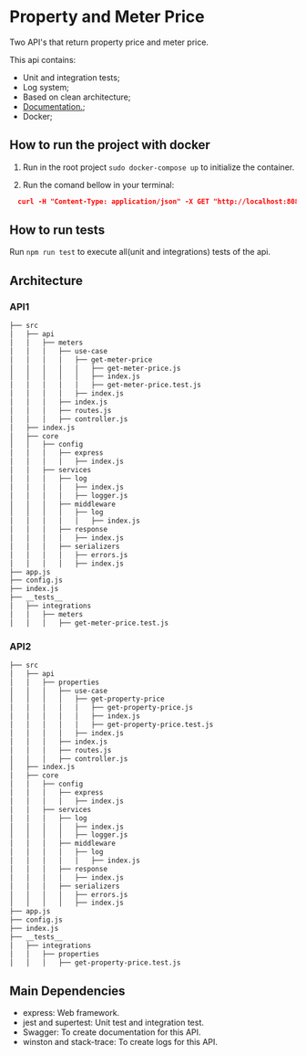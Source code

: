 # Property and Meter Price

Two API's that return property price and meter price.

This api contains:

- Unit and integration tests;
- Log system;
- Based on clean architecture;
- [Documentation.]();
- Docker;

## How to run the project with docker

1) Run in the root project `sudo docker-compose up` to initialize the container.

2) Run the comand bellow in your terminal:
```json
  curl -H "Content-Type: application/json" -X GET "http://localhost:8080/api/properties/price?quantity=10"
```

## How to run tests

Run `npm run test` to execute all(unit and integrations) tests of the api.

## Architecture

### API1

```bash
├── src
│   ├── api
│   │   ├── meters
│   │   │   ├── use-case
│   │   │   │   ├── get-meter-price
│   │   │   │   │   ├── get-meter-price.js
│   │   │   │   │   ├── index.js
│   │   │   │   │   ├── get-meter-price.test.js
│   │   │   │   ├── index.js
│   │   │   ├── index.js
│   │   │   ├── routes.js
│   │   │   ├── controller.js
│   ├── index.js
│   ├── core
│   │   ├── config
│   │   │   ├── express
│   │   │   │   ├── index.js
│   │   ├── services
│   │   │   ├── log
│   │   │   │   ├── index.js
│   │   │   │   ├── logger.js
│   │   │   ├── middleware
│   │   │   │   ├── log
│   │   │   │   │   ├── index.js
│   │   │   ├── response
│   │   │   │   ├── index.js
│   │   │   ├── serializers
│   │   │   │   ├── errors.js
│   │   │   │   ├── index.js
├── app.js
├── config.js
├── index.js
├── __tests__
│   ├── integrations
│   │   ├── meters
│   │   │   ├── get-meter-price.test.js
```

### API2

```bash
├── src
│   ├── api
│   │   ├── properties
│   │   │   ├── use-case
│   │   │   │   ├── get-property-price
│   │   │   │   │   ├── get-property-price.js
│   │   │   │   │   ├── index.js
│   │   │   │   │   ├── get-property-price.test.js
│   │   │   │   ├── index.js
│   │   │   ├── index.js
│   │   │   ├── routes.js
│   │   │   ├── controller.js
│   ├── index.js
│   ├── core
│   │   ├── config
│   │   │   ├── express
│   │   │   │   ├── index.js
│   │   ├── services
│   │   │   ├── log
│   │   │   │   ├── index.js
│   │   │   │   ├── logger.js
│   │   │   ├── middleware
│   │   │   │   ├── log
│   │   │   │   │   ├── index.js
│   │   │   ├── response
│   │   │   │   ├── index.js
│   │   │   ├── serializers
│   │   │   │   ├── errors.js
│   │   │   │   ├── index.js
├── app.js
├── config.js
├── index.js
├── __tests__
│   ├── integrations
│   │   ├── properties
│   │   │   ├── get-property-price.test.js
```

## Main Dependencies

- express: Web framework.
- jest and supertest: Unit test and integration test.
- Swagger: To create documentation for this API.
- winston and stack-trace: To create logs for this API.
